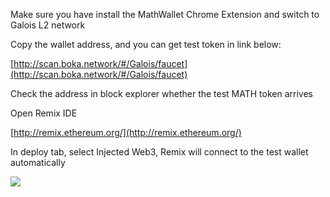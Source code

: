 Make sure you have install the MathWallet Chrome Extension and switch to Galois L2 network

Copy the wallet address, and you can get test token in link below:

[http://scan.boka.network/#/Galois/faucet](http://scan.boka.network/#/Galois/faucet)

Check the address in block explorer whether the test MATH token arrives

Open Remix IDE

[http://remix.ethereum.org/](http://remix.ethereum.org/)

In deploy tab, select Injected Web3, Remix will connect to the test wallet automatically

![](http://qiniu.eth.fm/2020-11-06-16046496450239.jpg)

